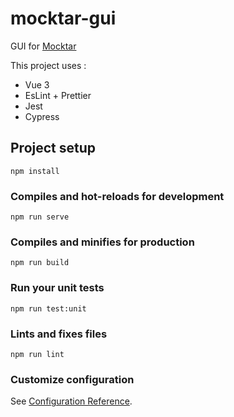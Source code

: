# mocktar-gui
GUI for [Mocktar](https://github.com/SebastienTemprado/mocktar)

This project uses :

- Vue 3
- EsLint + Prettier
- Jest
- Cypress

## Project setup
```
npm install
```

### Compiles and hot-reloads for development
```
npm run serve
```

### Compiles and minifies for production
```
npm run build
```

### Run your unit tests
```
npm run test:unit
```

### Lints and fixes files
```
npm run lint
```

### Customize configuration
See [Configuration Reference](https://cli.vuejs.org/config/).


